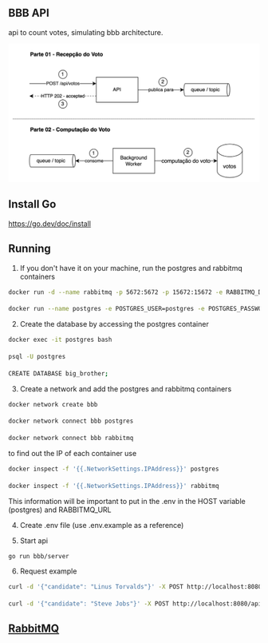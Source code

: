 ## BBB API

api to count votes, simulating bbb architecture.

![alt text](<public/api big brother.png>)

## Install Go

https://go.dev/doc/install

## Running

1. If you don't have it on your machine, run the postgres and rabbitmq containers

```bash
docker run -d --name rabbitmq -p 5672:5672 -p 15672:15672 -e RABBITMQ_DEFAULT_USER=guest -e RABBITMQ_DEFAULT_PASS=guest rabbitmq:3-management

docker run --name postgres -e POSTGRES_USER=postgres -e POSTGRES_PASSWORD=postgres -p 5432:5432 -d postgres:latest
```

2. Create the database by accessing the postgres container

```bash
docker exec -it postgres bash

psql -U postgres

CREATE DATABASE big_brother;
```

3. Create a network and add the postgres and rabbitmq containers

```bash
docker network create bbb

docker network connect bbb postgres

docker network connect bbb rabbitmq
```

to find out the IP of each container use

```bash
docker inspect -f '{{.NetworkSettings.IPAddress}}' postgres

docker inspect -f '{{.NetworkSettings.IPAddress}}' rabbitmq
```
This information will be important to put in the .env in the HOST variable (postgres) and RABBITMQ_URL

4. Create .env file (use .env.example as a reference)

5. Start api

```bash
go run bbb/server
```

6. Request example

```bash
curl -d '{"candidate": "Linus Torvalds"}' -X POST http://localhost:8080/api/votos

curl -d '{"candidate": "Steve Jobs"}' -X POST http://localhost:8080/api/votos
```

## [RabbitMQ](http://localhost:15672)
